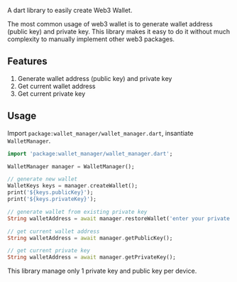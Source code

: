 <!-- 
This README describes the package. If you publish this package to pub.dev,
this README's contents appear on the landing page for your package.

For information about how to write a good package README, see the guide for
[writing package pages](https://dart.dev/guides/libraries/writing-package-pages). 

For general information about developing packages, see the Dart guide for
[creating packages](https://dart.dev/guides/libraries/create-library-packages)
and the Flutter guide for
[developing packages and plugins](https://flutter.dev/developing-packages). 
-->

A dart library to easily create Web3 Wallet.

The most common usage of web3 wallet is to generate wallet address (public key) and private key. This library makes it easy to do it without much complexity to manually implement other web3 packages.

## Features

1. Generate wallet address (public key)  and private key  
2. Get current wallet address
3. Get current private key

## Usage

Import  ```package:wallet_manager/wallet_manager.dart```, insantiate ```WalletManager```.

```dart
import 'package:wallet_manager/wallet_manager.dart';    

WalletManager manager = WalletManager();  

// generate new wallet
WalletKeys keys = manager.createWallet();  
print('${keys.publicKey}');
print('${keys.privateKey}');

// generate wallet from existing private key
String walletAddress = await manager.restoreWallet('enter your private key here')

// get current wallet address
String walletAddress = await manager.getPublicKey();

// get current private key
String walletAddress = await manager.getPrivateKey();


```

This library manage only 1 private key and public key per device.